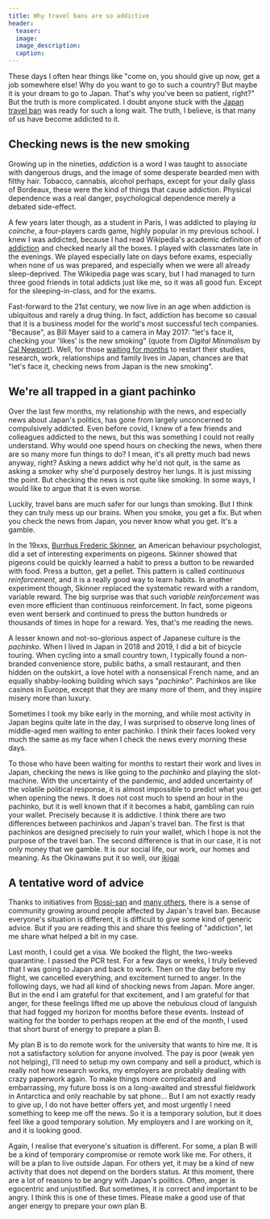 ```yaml
---
title: Why travel bans are so addictive
header:
  teaser:
  image:
  image_description:
  caption:
---
```


These days I often hear things like "come on, you should give up now, get a job somewhere else! Why do you want to go to such a country? But maybe it is your dream to go to Japan. That's why you've been so patient, right?" But the truth is more complicated. I doubt anyone stuck with the [Japan travel ban](/research-is-not-tourism-the-long-wait-for-japan/) was ready for such a long wait. The truth, I believe, is that many of us have become addicted to it.

## Checking news is the new smoking

Growing up in the nineties, *addiction* is a word I was taught to associate with dangerous drugs, and the image of some desperate bearded men with filthy hair. Tobacco, cannabis, alcohol perhaps, except for your daily glass of Bordeaux, these were the kind of things that cause addiction. Physical dependence was a real danger, psychological dependence merely a debated side-effect.

A few years later though, as a student in Paris, I was addicted to playing *la coinche*, a four-players cards game, highly popular in my previous school. I knew I was addicted, because I had read Wikipedia's academic definition of [addiction](https://en.wikipedia.org/wiki/Addiction) and checked nearly all the boxes. I played with classmates late in the evenings. We played especially late on days before exams, especially when none of us was prepared, and especially when we were all already sleep-deprived. The Wikipedia page was scary, but I had managed to turn three good friends in total addicts just like me, so it was all good fun. Except for the sleeping-in-class, and for the exams.

Fast-forward to the 21st century, we now live in an age when addiction is ubiquitous and rarely a drug thing. In fact, addiction has become so casual that it is a business model for the world's most successful tech companies. "Because", as Bill Mayer said to a camera in May 2017: "let's face it, checking your 'likes' is the new smoking" (quote from *Digital Minimalism* by [Cal Newport](https://www.calnewport.com/)). Well, for those [waiting for months]() to restart their studies, research, work, relationships and family lives in Japan, chances are that "let's face it, checking news from Japan is the new smoking".

## We're all trapped in a giant pachinko

Over the last few months, my relationship with the news, and especially news about Japan's politics, has gone from largely unconcerned to compulsively addicted. Even before covid, I knew of a few friends and colleagues addicted to the news, but this was something I could not really understand. Why would one spend hours on checking the news, when there are so many more fun things to do? I mean, it's all pretty much bad news anyway, right? Asking a news addict why he'd not quit, is the same as asking a smoker why she'd purposely destroy her lungs. It is just missing the point. But checking the news is not quite like smoking. In some ways, I would like to argue that it is even worse.

Luckily, travel bans are much safer for our lungs than smoking. But I think they can truly mess up our brains. When you smoke, you get a fix. But when you check the news from Japan, you never know what you get. It's a gamble.

In the 19xxs, [Burrhus Frederic Skinner](https://en.wikipedia.org/wiki/B._F._Skinner), an American behaviour psychologist, did a set of interesting experiments on pigeons. Skinner showed that pigeons could be quickly learned a habit to press a button to be rewarded with food. Press a button, get a pellet. This pattern is called *continuous reinforcement*, and it is a really good way to learn habits. In another experiment though, Skinner replaced the systematic reward with a random, variable reward. The big surprise was that such *variable reinforcement* was even more efficient than continuous reinforcement. In fact, some pigeons even went berserk and continued to press the button hundreds or thousands of times in hope for a reward. Yes, that's me reading the news.

A lesser known and not-so-glorious aspect of Japanese culture is the *pachinko*. When I lived in Japan in 2018 and 2019, I did a bit of bicycle touring. When cycling into a small country town, I typically found a non-branded convenience store, public baths, a small restaurant, and then hidden on the outskirt, a love hotel with a nonsensical French name, and an equally shabby-looking building which says "*pachinko*". Pachinkos are like casinos in Europe, except that they are many more of them, and they inspire misery more than luxury.

Sometimes I took my bike early in the morning, and while most activity in Japan begins quite late in the day, I was surprised to observe long lines of middle-aged men waiting to enter pachinko. I think their faces looked very much the same as my face when I check the news every morning these days.

To those who have been waiting for months to restart their work and lives in Japan, checking the news is like going to the *pachinko* and playing the slot-machine. With the uncertainty of the pandemic, and added uncertainty of the volatile political response, it is almost impossible to predict what you get when opening the news. It does not cost much to spend an hour in the pachinko, but it is well known that if it becomes a habit, gambling can ruin your wallet. Precisely because it is addictive. I think there are two differences between pachinkos and Japan's travel ban. The first is that pachinkos are designed precisely to ruin your wallet, which I hope is not the purpose of the travel ban. The second difference is that in our case, it is not only money that we gamble. It is our social life, our work, our homes and meaning. As the Okinawans put it so well, our [ikigai](https://www.bluezones.com/exploration/okinawa-japan/)

## A tentative word of advice

Thanks to initiatives from [Rossi-san](https://www.youtube.com/c/RossiSan/) and [many others](https://twitter.com/hashtag/JapanTravelBan), there is a sense of community growing around people affected by Japan's travel ban. Because everyone's situation is different, it is difficult to give some kind of generic advice. But if you are reading this and share this feeling of "addiction", let me share what helped a bit in my case.

Last month, I could get a visa. We booked the flight, the two-weeks quarantine. I passed the PCR test. For a few days or weeks, I truly believed that I was going to Japan and back to work. Then on the day before my flight, we cancelled everything, and excitement turned to anger. In the following days, we had all kind of shocking news from Japan. More anger. But in the end I am grateful for that excitement, and I am grateful for that anger, for these feelings lifted me up above the nebulous cloud of languish that had fogged my horizon for months before these events. Instead of waiting for the border to perhaps reopen at the end of the month, I used that short burst of energy to prepare a plan B.

My plan B is to do remote work for the university that wants to hire me. It is not a satisfactory solution for anyone involved. The pay is poor (weak yen not helping), I'll need to setup my own company and sell a product, which is really not how research works, my employers are probably dealing with crazy paperwork again. To make things more complicated and embarrassing, my future boss is on a long-awaited and stressful fieldwork in Antarctica and only reachable by sat phone... But I am not exactly ready to give up, I do not have better offers yet, and most urgently I need something to keep me off the news. So it is a temporary solution, but it does feel like a good temporary solution. My employers and I are working on it, and it is looking good.

Again, I realise that everyone's situation is different. For some, a plan B will be a kind of temporary compromise or remote work like me. For others, it will be a plan to live outside Japan. For others yet, it may be a kind of new activity that does not depend on the borders status. At this moment, there are a lot of reasons to be angry with Japan's politics. Often, anger is egocentric and unjustified. But sometimes, it is correct and important to be angry. I think this is one of these times. Please make a good use of that anger energy to prepare your own plan B.